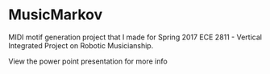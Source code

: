# MusicMarkov
MIDI motif generation project that I made for Spring 2017 ECE 2811 - Vertical Integrated Project on Robotic Musicianship.

View the power point presentation for more info 

